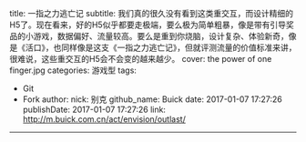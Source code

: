 title: 一指之力逃亡记
subtitle: 我们真的很久没有看到这类重交互，而设计精细的H5了。现在看来，好的H5似乎都要走极端，要么极为简单粗暴，像是带有引导奖品的小游戏，数据偏好、流量较高。要么是重到你烧脑，设计复杂、体验新奇，像是《活口》，也同样像是这支《一指之力逃亡记》，但就评测流量的价值标准来讲，很难说，这些重交互的H5会不会变的越来越少。
cover: the power of one finger.jpg
categories: 游戏型
tags:
  - Git
  - Fork
author:
  nick: 别克
  github_name: Buick
date: 2017-01-07 17:27:26
publishDate: 2017-01-07 17:27:26
link: http://m.buick.com.cn/act/envision/outlast/
---

<!-- more -->
